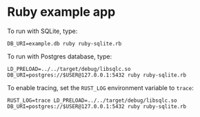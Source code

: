 # Ruby example app

To run with SQLite, type:

```console
DB_URI=example.db ruby ruby-sqlite.rb
```

To run with Postgres database, type:

```console
LD_PRELOAD=../../target/debug/libsqlc.so DB_URI=postgres://$USER@127.0.0.1:5432 ruby ruby-sqlite.rb
```

To enable tracing, set the `RUST_LOG` environment variable to `trace`:

```
RUST_LOG=trace LD_PRELOAD=../../target/debug/libsqlc.so DB_URI=postgres://$USER@127.0.0.1:5432 ruby ruby-sqlite.rb
```

